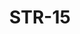 ﻿---
title: "STR-15"
type: "metal"
price: "19200"
price_door: "16700"
price_complect: "18000"
size: "2050мм*860мм, 2050мм*960мм"
picture: door17.jpg
description: "Внешняя отделка Гладкая МДФ-панель (10мм), установка под уголок, Цвет Эко Венге поперечный, Внутренняя отделка Гладкая МДФ-панель (16мм), с вертикальной вставкой, Цвет Дуб темный, Толщина дверного блока 110 мм, Цвет покраски Муар черный, NANO-утепление полотна минеральная плита ISOVER + ПЕНОПЛАСТ, контуров уплотнения 3, 3 петли на подшипнике, Наличник Металлический, Нижний замок Гардиан 3211, Накладка на верхний замок автошторка CRIT, Верхний замок Border 3B8-6K5 — сувальдный, Цилиндр APECS ключ-вертушка, Броненакладка на цилиндр врезная, Задвижка «Ночной сторож», Глазок, Ручка Apecs № 28 – хром, Эксцентрик"
---
